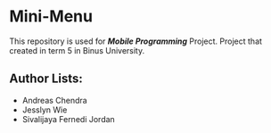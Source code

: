 # Mini-Menu

This repository is used for ***Mobile Programming*** Project. Project that created in term 5 in Binus University.

## Author Lists:
- Andreas Chendra
- Jesslyn Wie
- Sivalijaya Fernedi Jordan
